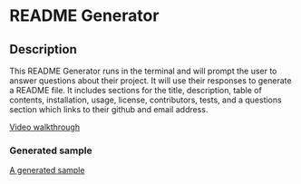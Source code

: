 # README Generator           
## Description
This README Generator runs in the terminal and will prompt the user to answer questions about their project. It will use their responses to generate a README file. It includes sections for the title, description, table of contents, installation, usage, license, contributors, tests, and a questions section which links to their github and email address.

[Video walkthrough](https://drive.google.com/file/d/1Poo70AtfZh5bCYfxIP8uL6gKKmaosiHz/view)

### Generated sample

[A generated sample](./image/generatedSample.png)